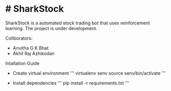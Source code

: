 # # SharkStock

SharkStock is a automated stock trading bot that uses reinforcement learning. The project is under development.

Collborators:

* Anvitha G K Bhat
* Akhil Raj Azhikodan


Intallation Guide

* Create virtual environment
'''
virtualenv senv
source senv/bin/activate
'''

* Install dependencies
'''
pip install -r requirements.txt
'''
